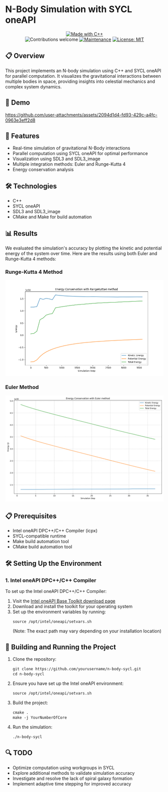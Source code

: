 # N-Body Simulation with SYCL oneAPI

<div align="center">
<a href="https://isocpp.org/"><img src="https://img.shields.io/badge/Made%20with-C%2B%2B-00599C?style=for-the-badge&logo=c%2B%2B" alt="Made with C++"></a>
<br>
<img src="https://img.shields.io/badge/contributions-welcome-brightgreen.svg?style=flat" alt="Contributions welcome">
<a href="https://github.com/yourusername/nbody-simulation/graphs/commit-activity"><img src="https://img.shields.io/badge/Maintained%3F-yes-green.svg" alt="Maintenance"></a>
<a href="https://opensource.org/licenses/MIT"><img src="https://img.shields.io/badge/License-MIT-blue.svg" alt="License: MIT"></a>
</div>

## 📋 Overview

This project implements an N-body simulation using C++ and SYCL oneAPI for parallel computation. It visualizes the gravitational interactions between multiple bodies in space, providing insights into celestial mechanics and complex system dynamics.

## 🎥 Demo

https://github.com/user-attachments/assets/2094d1d4-fd93-429c-a4fc-0963e3eff2d8

## 🚀 Features

- Real-time simulation of gravitational N-Body interactions
- Parallel computation using SYCL oneAPI for optimal performance
- Visualization using SDL3 and SDL3_image
- Multiple integration methods: Euler and Runge-Kutta 4
- Energy conservation analysis

## 🛠️ Technologies

- C++
- SYCL oneAPI
- SDL3 and SDL3_image
- CMake and Make for build automation

## 📊 Results

We evaluated the simulation's accuracy by plotting the kinetic and potential energy of the system over time. Here are the results using both Euler and Runge-Kutta 4 methods:

### Runge-Kutta 4 Method
![Energy Conservation RK4](result/energy_conservation_rk4.png)

### Euler Method
![Energy Conservation Euler](result/energy_conservation_euler.png)

## 📋 Prerequisites

- Intel oneAPI DPC++/C++ Compiler (icpx)
- SYCL-compatible runtime
- Make build automation tool
- CMake build automation tool

## 🛠️ Setting Up the Environment

### 1. Intel oneAPI DPC++/C++ Compiler

To set up the Intel oneAPI DPC++/C++ Compiler:

1. Visit the [Intel oneAPI Base Toolkit download page](https://www.intel.com/content/www/us/en/developer/tools/oneapi/base-toolkit-download.html)
2. Download and install the toolkit for your operating system
3. Set up the environment variables by running:
   ```
   source /opt/intel/oneapi/setvars.sh
   ```
   (Note: The exact path may vary depending on your installation location)

## 🚀 Building and Running the Project

1. Clone the repository:
   ```
   git clone https://github.com/yourusername/n-body-sycl.git
   cd n-body-sycl
   ```

2. Ensure you have set up the Intel oneAPI environment:
   ```
   source /opt/intel/oneapi/setvars.sh
   ```

3. Build the project:
   ```
   cmake .
   make -j YourNumberOfCore
   ```

4. Run the simulation:
   ```
   ./n-body-sycl
   ```

## 🔍 TODO

- Optimize computation using workgroups in SYCL
- Explore additional methods to validate simulation accuracy
- Investigate and resolve the lack of spiral galaxy formation
- Implement adaptive time stepping for improved accuracy
